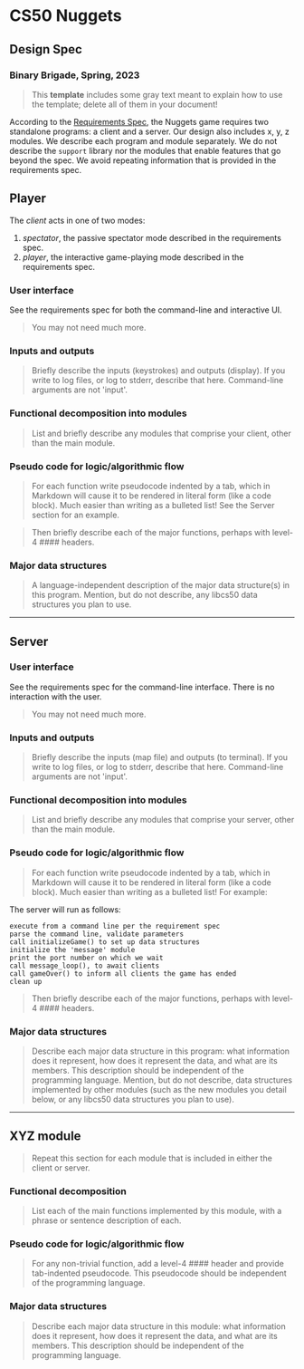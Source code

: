 # CS50 Nuggets
## Design Spec
### Binary Brigade, Spring, 2023

> This **template** includes some gray text meant to explain how to use the template; delete all of them in your document!

According to the [Requirements Spec](REQUIREMENTS.md), the Nuggets game requires two standalone programs: a client and a server.
Our design also includes x, y, z modules.
We describe each program and module separately.
We do not describe the `support` library nor the modules that enable features that go beyond the spec.
We avoid repeating information that is provided in the requirements spec.

## Player

The *client* acts in one of two modes:

 1. *spectator*, the passive spectator mode described in the requirements spec.
 2. *player*, the interactive game-playing mode described in the requirements spec.

### User interface

See the requirements spec for both the command-line and interactive UI.

> You may not need much more.

### Inputs and outputs

> Briefly describe the inputs (keystrokes) and outputs (display).
> If you write to log files, or log to stderr, describe that here.
> Command-line arguments are not 'input'.

### Functional decomposition into modules

> List and briefly describe any modules that comprise your client, other than the main module.
 
### Pseudo code for logic/algorithmic flow

> For each function write pseudocode indented by a tab, which in Markdown will cause it to be rendered in literal form (like a code block).
> Much easier than writing as a bulleted list!
> See the Server section for an example.

> Then briefly describe each of the major functions, perhaps with level-4 #### headers.

### Major data structures

> A language-independent description of the major data structure(s) in this program.
> Mention, but do not describe, any libcs50 data structures you plan to use.

---

## Server
### User interface

See the requirements spec for the command-line interface.
There is no interaction with the user.

> You may not need much more.

### Inputs and outputs

> Briefly describe the inputs (map file) and outputs (to terminal).
> If you write to log files, or log to stderr, describe that here.
> Command-line arguments are not 'input'.

### Functional decomposition into modules

> List and briefly describe any modules that comprise your server, other than the main module.

### Pseudo code for logic/algorithmic flow

> For each function write pseudocode indented by a tab, which in Markdown will cause it to be rendered in literal form (like a code block).
> Much easier than writing as a bulleted list!
> For example:

The server will run as follows:

	execute from a command line per the requirement spec
	parse the command line, validate parameters
	call initializeGame() to set up data structures
	initialize the 'message' module
	print the port number on which we wait
	call message_loop(), to await clients
	call gameOver() to inform all clients the game has ended
	clean up


> Then briefly describe each of the major functions, perhaps with level-4 #### headers.

### Major data structures

> Describe each major data structure in this program: what information does it represent, how does it represent the data, and what are its members.
> This description should be independent of the programming language.
> Mention, but do not describe, data structures implemented by other modules (such as the new modules you detail below, or any libcs50 data structures you plan to use).

---

## XYZ module

> Repeat this section for each module that is included in either the client or server.

### Functional decomposition

> List each of the main functions implemented by this module, with a phrase or sentence description of each.

### Pseudo code for logic/algorithmic flow

> For any non-trivial function, add a level-4 #### header and provide tab-indented pseudocode.
> This pseudocode should be independent of the programming language.

### Major data structures

> Describe each major data structure in this module: what information does it represent, how does it represent the data, and what are its members.
> This description should be independent of the programming language.
